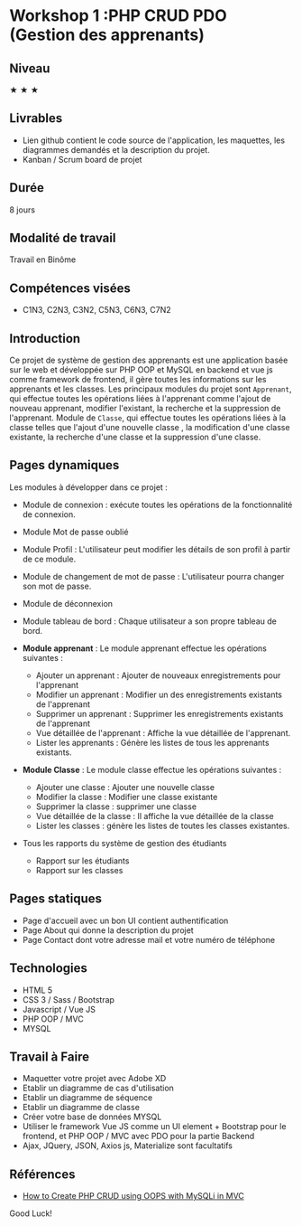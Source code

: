 # Workshop 1 :PHP CRUD PDO (Gestion des apprenants)

## Niveau 
&#9733; &#9733; &#9733;

## Livrables
* Lien github contient le code source de l'application, les maquettes, les diagrammes demandés et la description du projet.
* Kanban / Scrum board de projet

## Durée
8 jours

## Modalité de travail
Travail en Binôme

## Compétences visées
* C1N3, C2N3, C3N2, C5N3, C6N3, C7N2

## Introduction

Ce projet de système de gestion des apprenants est une application basée sur le web et développée sur PHP OOP et MySQL en backend et vue js comme framework de frontend, il gère toutes les informations sur les apprenants et les classes.
Les principaux modules du projet sont ``Apprenant``, qui effectue toutes les opérations liées à l'apprenant comme l'ajout de nouveau apprenant, modifier l'existant, la recherche et la suppression de l'apprenant.
Module de ``Classe``, qui effectue toutes les opérations liées à la classe telles que l'ajout d'une nouvelle classe , la modification d'une classe existante, la recherche d'une classe et la suppression d'une classe.

## Pages dynamiques
Les modules à développer dans ce projet : 
* Module de connexion : exécute toutes les opérations de la fonctionnalité de connexion.
* Module Mot de passe oublié
* Module Profil : L'utilisateur peut modifier les détails de son profil à partir de ce module.
* Module de changement de mot de passe : L'utilisateur pourra changer son mot de passe.
* Module de déconnexion
* Module tableau de bord : Chaque utilisateur a son propre tableau de bord.
* __Module apprenant__ : Le module apprenant effectue les opérations suivantes :
    * Ajouter un apprenant : Ajouter de nouveaux enregistrements pour l'apprenant
    * Modifier un apprenant : Modifier un des enregistrements existants de l'apprenant
    * Supprimer un apprenant : Supprimer les enregistrements existants de l'apprenant
    * Vue détaillée de l'apprenant : Affiche la vue détaillée de l'apprenant.
    * Lister les apprenants : Génère les listes de tous les apprenants existants.

* __Module Classe__ : Le module classe effectue les opérations suivantes :
    * Ajouter une classe : Ajouter une nouvelle classe
    * Modifier la classe : Modifier une classe existante
    * Supprimer la classe : supprimer une classe
    * Vue détaillée de la classe : Il affiche la vue détaillée de la classe
    * Lister les classes : génère les listes de toutes les classes existantes.

* Tous les rapports du système de gestion des étudiants
    * Rapport sur les étudiants
    * Rapport sur les classes

## Pages statiques
* Page d'accueil avec un bon UI contient authentification
* Page About qui donne la description du projet
* Page Contact dont votre adresse mail et votre numéro de téléphone

## Technologies
* HTML 5
* CSS 3 / Sass / Bootstrap
* Javascript / Vue JS
* PHP OOP / MVC
* MYSQL

## Travail à Faire
* Maquetter votre projet avec Adobe XD
* Etablir un diagramme de cas d'utilisation
* Etablir un diagramme de séquence
* Etablir un diagramme de classe
* Créer votre base de données MYSQL
* Utiliser le framework Vue JS comme un UI element + Bootstrap pour le frontend, et PHP OOP / MVC avec PDO pour la partie Backend
* Ajax, JQuery, JSON, Axios js, Materialize sont facultatifs

## Références
* [How to Create PHP CRUD using OOPS with MySQLi in MVC](https://phppot.com/php/how-to-create-php-crud-using-oops-with-mysqli-in-mvc/)

Good Luck!